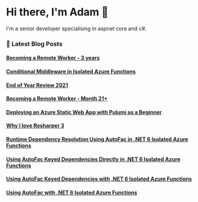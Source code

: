 # Hi there, I'm Adam 👋

I'm a senior developer specialising in aspnet core and c#.

### 📙 Latest Blog Posts
<!--START_SECTION:feed-->
#### [Becoming a Remote Worker - 3 years](http:&#x2F;&#x2F;www.adamstorr.co.uk&#x2F;blog&#x2F;becoming-a-remote-worker-3-years)
#### [Conditional Middleware in Isolated Azure Functions](http:&#x2F;&#x2F;www.adamstorr.co.uk&#x2F;blog&#x2F;conditional-middleware-in-isolated-azure-functions)
#### [End of Year Review 2021](http:&#x2F;&#x2F;www.adamstorr.co.uk&#x2F;blog&#x2F;end-of-year-review-2021)
#### [Becoming a Remote Worker - Month 21+](http:&#x2F;&#x2F;www.adamstorr.co.uk&#x2F;blog&#x2F;becoming-a-remote-worker-month-21-plus)
#### [Deploying an Azure Static Web App with Pulumi as a Beginner](http:&#x2F;&#x2F;www.adamstorr.co.uk&#x2F;blog&#x2F;deploying-an-azure-static-web-app-with-pulumi-as-a-beginner)
#### [Why I love Resharper 3](http:&#x2F;&#x2F;www.adamstorr.co.uk&#x2F;blog&#x2F;why-i-love-resharper-3)
#### [Runtime Dependency Resolution Using AutoFac in .NET 6 Isolated Azure Functions](http:&#x2F;&#x2F;www.adamstorr.co.uk&#x2F;blog&#x2F;runtime-dependency-resolution-using-autofac-in-net6.0-isolated-azure-functions)
#### [Using AutoFac Keyed Dependencies Directly in .NET 6 Isolated Azure Functions](http:&#x2F;&#x2F;www.adamstorr.co.uk&#x2F;blog&#x2F;using-autofac-keyed-dependencies-directly-in-net6.0-isolated-azure-functions)
#### [Using AutoFac Keyed Dependencies with .NET 6 Isolated Azure Functions](http:&#x2F;&#x2F;www.adamstorr.co.uk&#x2F;blog&#x2F;using-autofac-keyed-dependencies-with-net6.0-isolated-azure-functions)
#### [Using AutoFac with .NET 6 Isolated Azure Functions](http:&#x2F;&#x2F;www.adamstorr.co.uk&#x2F;blog&#x2F;using-autofac-with-net6.0-isolated-azure-functions)
<!--END_SECTION:feed-->


<!--
**WestDiscGolf/WestDiscGolf** is a ✨ _special_ ✨ repository because its `README.md` (this file) appears on your GitHub profile.

Here are some ideas to get you started:

- 🔭 I’m currently working on ...
- 🌱 I’m currently learning ...
- 👯 I’m looking to collaborate on ...
- 🤔 I’m looking for help with ...
- 💬 Ask me about ...
- 📫 How to reach me: ...
- 😄 Pronouns: ...
- ⚡ Fun fact: ...
-->
